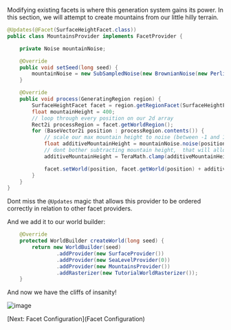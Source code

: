 Modifying existing facets is where this generation system gains its power.  In this section,  we will attempt to create mountains from our little hilly terrain.
```java
@Updates(@Facet(SurfaceHeightFacet.class))
public class MountainsProvider implements FacetProvider {

    private Noise mountainNoise;

    @Override
    public void setSeed(long seed) {
        mountainNoise = new SubSampledNoise(new BrownianNoise(new PerlinNoise(seed + 2), 8), new Vector2f(0.001f, 0.001f), 1);
    }

    @Override
    public void process(GeneratingRegion region) {
        SurfaceHeightFacet facet = region.getRegionFacet(SurfaceHeightFacet.class);
        float mountainHeight = 400;
        // loop through every position on our 2d array
        Rect2i processRegion = facet.getWorldRegion();
        for (BaseVector2i position : processRegion.contents()) {
            // scale our max mountain height to noise (between -1 and 1)
            float additiveMountainHeight = mountainNoise.noise(position.getX(), position.getY()) * mountainHeight;
            // dont bother subtracting mountain height,  that will allow unaffected regions
            additiveMountainHeight = TeraMath.clamp(additiveMountainHeight, 0, mountainHeight);

            facet.setWorld(position, facet.getWorld(position) + additiveMountainHeight);
        }
    }
}
```

Dont miss the ```@Updates``` magic that allows this provider to be ordered correctly in relation to other facet providers.

And we add it to our world builder:
```java
    @Override
    protected WorldBuilder createWorld(long seed) {
        return new WorldBuilder(seed)
                .addProvider(new SurfaceProvider())
                .addProvider(new SeaLevelProvider(0))
                .addProvider(new MountainsProvider())
                .addRasterizer(new TutorialWorldRasterizer());
    }
```

And now we have the cliffs of insanity!

![image](https://raw.githubusercontent.com/Terasology/TutorialWorldGeneration/master/images/Facet%20Modification.png)

[Next: Facet Configuration](Facet Configuration)